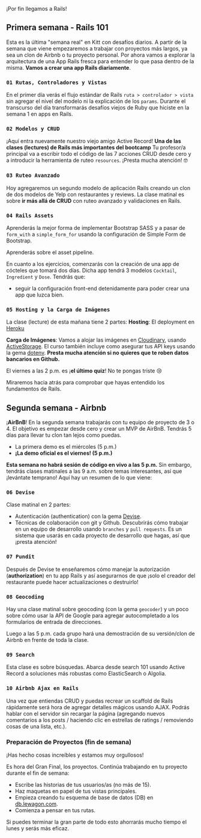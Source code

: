 ¡Por fin llegamos a Rails!

## Primera semana - Rails 101

Esta es la última "semana real" en Kitt con desafíos diarios. A partir de la semana que viene empezaremos a trabajar con proyectos más largos, ya sea un clon de Airbnb o tu proyecto personal. Por ahora vamos a explorar la arquitectura de una App Rails fresca para entender lo que pasa dentro de la misma. **Vamos a crear una app Rails diariamente**.

### `01 Rutas, Controladores y Vistas`

En el primer día verás el flujo estándar de Rails `ruta > controlador > vista` sin agregar el nivel del modelo ni la explicación de los `params`. Durante el transcurso del día transformarás desafíos viejos de Ruby que hiciste en la semana 1 en apps en Rails.

### `02 Modelos y CRUD`

¡Aquí entra nuevamente nuestro viejo amigo Active Record! **Una de las clases (lectures) de Rails más importantes del bootcamp** Tu profesor/a principal va a escribir todo el código de las 7 acciones CRUD desde cero y a introducir la herramienta de ruteo `resources`. ¡Presta mucha atención! 🤓

### `03 Ruteo Avanzado`

Hoy agregaremos un segundo modelo de aplicación Rails creando un clon de dos modelos de Yelp con restaurantes y reviews. La clase matinal es sobre **ir más allá de CRUD** con ruteo avanzado y validaciones en Rails.

### `04 Rails Assets`

Aprenderás la mejor forma de implementar Bootstrap SASS y a pasar de `form_with` a `simple_form_for` usando la configuración de Simple Form de Bootstrap.

Aprenderás sobre el asset pipeline.

En cuanto a los ejercicios, comenzarás con la creación de una app de cócteles que tomará dos días. Dicha app tendrá 3 modelos `Cocktail`, `Ingredient` y `Dose`. Tendrás que:
- seguir la configuración front-end detenidamente para poder crear una app que luzca bien.

### `05 Hosting y la Carga de Imágenes`

La clase (lecture) de esta mañana tiene 2 partes:
**Hosting**: El deployment en [Heroku](http://heroku.com/)

**Carga de Imágenes**: Vamos a alojar las imágenes en [Cloudinary](http://cloudinary.com/), usando [ActiveStorage](https://guides.rubyonrails.org/v6.0.1/active_storage_overview.html). El curso también incluye como asegurar tus API keys usando la gema [dotenv](https://github.com/bkeepers/dotenv). **Presta mucha atención si no quieres que te roben datos bancarios en Github.**

El viernes a las 2 p.m. es ¡**el último quiz**! No te pongas triste 😢

Miraremos hacia atrás para comprobar que hayas entendido los fundamentos de Rails.

## Segunda semana - Airbnb

¡**AirBnB**! En la segunda semana trabajarás con tu equipo de proyecto de 3 o 4. El objetivo es empezar desde cero y crear un MVP de AirBnB. Tendrás 5 días para llevar tu clon tan lejos como puedas.

- La primera demo es el miércoles (5 p.m.)
- **¡La demo oficial es el viernes! (5 p.m.)**

**Esta semana no habrá sesión de código en vivo a las 5 p.m.** Sin embargo, tendrás clases matinales a las 9 a.m. sobre temas interesantes, así que ¡levántate temprano! Aquí hay un resumen de lo que viene:

### `06 Devise`

Clase matinal en 2 partes:

- Autenticación (authentication) con la gema [Devise](https://github.com/plataformatec/devise).
- Técnicas de colaboración con git y Github. Descubrirás cómo trabajar en un equipo de desarrollo usando `branches` y `pull requests`. Es un sistema que usarás en cada proyecto de desarrollo que hagas, así que ¡presta atención!

### `07 Pundit`

Después de Devise te enseñaremos cómo manejar la autorización (**authorization**) en tu app Rails y así asegurarnos de que ¡solo el creador del restaurante puede hacer actualizaciones o destruirlo!

### `08 Geocoding`

Hay una clase matinal sobre geocoding (con la gema `geocoder`) y un poco sobre cómo usar la API de Google para agregar autocompletado a los formularios de entrada de direcciones.

Luego a las 5 p.m. cada grupo hará una demostración de su versión/clon de Airbnb en frente de toda la clase.

### `09 Search`

Esta clase es sobre búsquedas. Abarca desde search 101 usando Active Record a soluciones más robustas como ElasticSearch o Algolia.

### `10 Airbnb Ajax en Rails`

Una vez que entiendas CRUD y puedas recrear un scaffold de Rails rápidamente será hora de agregar detalles mágicos usando AJAX. Podrás hablar con el servidor sin recargar la página (agregando nuevos comentarios a los posts / haciendo clic en estrellas de ratings / removiendo cosas de una lista, etc.).

### Preparación de Proyectos (fin de semana)

¡Has hecho cosas increíbles y estamos muy orgullosos!

Es hora del Gran Final, los proyectos. Continúa trabajando en tu proyecto durante el fin de semana:

- Escribe las historias de tus usuarios/as (no más de 15).
- Haz maquetas en papel de tus vistas principales.
- Empieza creando tu esquema de base de datos (DB) en [db.lewagon.com](http://db.lewagon.com).
- Comienza a pensar en tus rutas.

Si puedes terminar la gran parte de todo esto ahorrarás mucho tiempo el lunes y serás más eficaz.
